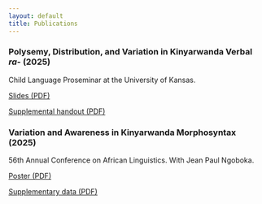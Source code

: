 ```yaml
---
layout: default
title: Publications
---
```


### Polysemy, Distribution, and Variation in Kinyarwanda Verbal *ra-* (2025)

Child Language Proseminar at the University of Kansas.

[Slides (PDF)](/pub/2025-child-language-proseminar.pdf)

[Supplemental handout (PDF)](/pub/2025-child-language-proseminar-handout.pdf)

### Variation and Awareness in Kinyarwanda Morphosyntax (2025)

56th Annual Conference on African Linguistics. With Jean Paul Ngoboka.

[Poster (PDF)](/pub/2025-acal-poster.pdf)

[Supplementary data (PDF)](/pub/2025-acal-supplementary.pdf)
